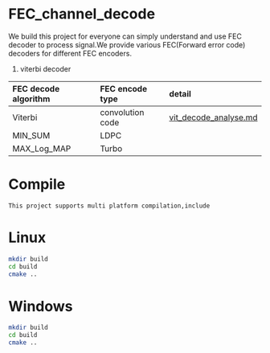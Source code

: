 # FEC_channel_decode
We build this project for everyone can simply understand and use FEC decoder to process signal.We provide various FEC(Forward error code) decoders for different FEC encoders.
1. viterbi decoder 


| FEC decode algorithm | FEC encode type |detail |
|:-----------|:------------|:-----------|
| Viterbi | convolution code | [vit_decode_analyse.md](DOC/vit_decode_analyse.md) |
| MIN_SUM | LDPC | []() |
| MAX_Log_MAP | Turbo | []() |

# Compile
    This project supports multi platform compilation,include  
# Linux

```bash
mkdir build
cd build
cmake ..
```

# Windows

```bash
mkdir build
cd build
cmake ..
```

